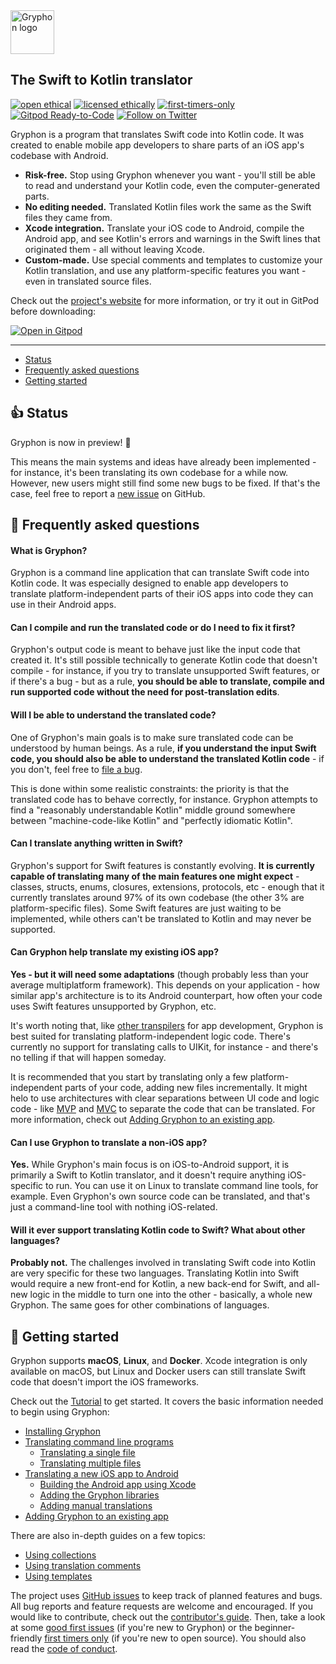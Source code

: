 <img src="https://github.com/vinivendra/Gryphon/raw/master/Gryphon%20Logo.svg" alt="Gryphon logo" height="70">

## The Swift to Kotlin translator

[![open ethical](https://img.shields.io/badge/open-ethical-%234baaaa)](https://ethicalsource.dev)
[![licensed ethically](https://img.shields.io/badge/licensed-ethically-%234baaaa)](https://ethicalsource.dev)
[![first-timers-only](https://img.shields.io/badge/first--timers--only-friendly-blue.svg)](https://www.firsttimersonly.com/)
[![Gitpod Ready-to-Code](https://img.shields.io/badge/Gitpod-Ready--to--Code-blue?logo=gitpod)](https://gitpod.io/#https://github.com/vinivendra/Gryphon)
[![Follow on Twitter](https://img.shields.io/twitter/follow/gryphonblog?label=Follow&style=social)](https://twitter.com/gryphonblog)

Gryphon is a program that translates Swift code into Kotlin code. It was created to enable mobile app developers to share parts of an iOS app's codebase with Android.

- **Risk-free.** Stop using Gryphon whenever you want - you'll still be able to read and understand your Kotlin code, even the computer-generated parts.
- **No editing needed.** Translated Kotlin files work the same as the Swift files they came from.
- **Xcode integration.** Translate your iOS code to Android, compile the Android app, and see Kotlin's errors and warnings in the Swift lines that originated them - all without leaving Xcode.
- **Custom-made.** Use special comments and templates to customize your Kotlin translation, and use any platform-specific features you want - even in translated source files.

Check out the [project's website](https://vinivendra.github.io/Gryphon) for more information, or try it out in GitPod before downloading:

[![Open in Gitpod](https://gitpod.io/button/open-in-gitpod.svg)](https://gitpod.io/#https://github.com/vinivendra/Gryphon)

-----

- [Status](https://github.com/vinivendra/Gryphon#-status)
- [Frequently asked questions](https://github.com/vinivendra/Gryphon#-frequently-asked-questions)
- [Getting started](https://github.com/vinivendra/Gryphon#-getting-started)

## 👍 Status

Gryphon is now in preview! 🎉

This means the main systems and ideas have already been implemented - for instance, it's been translating its own codebase for a while now. However, new users might still find some new bugs to be fixed. If that's the case, feel free to report a [new issue](https://github.com/vinivendra/Gryphon/issues/new/choose) on GitHub.

## 📘 Frequently asked questions

#### What is Gryphon?

Gryphon is a command line application that can translate Swift code into Kotlin code. It was especially designed to enable app developers to translate platform-independent parts of their iOS apps into code they can use in their Android apps.

#### Can I compile and run the translated code or do I need to fix it first?

Gryphon's output code is meant to behave just like the input code that created it. It's still possible technically to generate Kotlin code that doesn't compile - for instance, if you try to translate unsupported Swift features, or if there's a bug - but as a rule, **you should be able to translate, compile and run supported code without the need for post-translation edits**.

#### Will I be able to understand the translated code?

One of Gryphon's main goals is to make sure translated code can be understood by human beings. As a rule, **if you understand the input Swift code, you should also be able to understand the translated Kotlin code** - if you don't, feel free to [file a bug](https://github.com/vinivendra/Gryphon/issues).

This is done within some realistic constraints: the priority is that the translated code has to behave correctly, for instance. Gryphon attempts to find a "reasonably understandable Kotlin" middle ground somewhere between "machine-code-like Kotlin" and "perfectly idiomatic Kotlin".

#### Can I translate anything written in Swift?

Gryphon's support for Swift features is constantly evolving. **It is currently capable of translating many of the main features one might expect** - classes, structs, enums, closures, extensions, protocols, etc - enough that it currently translates around 97% of its own codebase (the other 3% are platform-specific files). Some Swift features are just waiting to be implemented, while others can't be translated to Kotlin and may never be supported.

#### Can Gryphon help translate my existing iOS app?

**Yes - but it will need some adaptations** (though probably less than your average multiplatform framework). This depends on your application - how similar app's architecture is to its Android counterpart, how often your code uses Swift features unsupported by Gryphon, etc.

It's worth noting that, like [other transpilers](https://developers.google.com/j2objc/) for app development, Gryphon is best suited for translating platform-independent logic code. There's currently no support for translating calls to UIKit, for instance - and there's no telling if that will happen someday.

It is recommended that you start by translating only a few platform-independent parts of your code, adding new files incrementally. It might helo to use architectures with clear separations between UI code and logic code - like [MVP](https://en.wikipedia.org/wiki/Model–view–presenter) and [MVC](https://en.wikipedia.org/wiki/Model–view–controller) to separate the code that can be translated. For more information, check out [Adding Gryphon to an existing app](https://vinivendra.github.io/Gryphon/addingGryphonToAnExistingApp.html).

#### Can I use Gryphon to translate a non-iOS app?

**Yes.** While Gryphon's main focus is on iOS-to-Android support, it is primarily a Swift to Kotlin translator, and it doesn't require anything iOS-specific to run. You can use it on Linux to translate command line tools, for example. Even Gryphon's own source code can be translated, and that's just a command-line tool with nothing iOS-related.

#### Will it ever support translating Kotlin code to Swift? What about other languages?

**Probably not.** The challenges involved in translating Swift code into Kotlin are very specific for these two languages. Translating Kotlin into Swift would require a new front-end for Kotlin, a new back-end for Swift, and all-new logic in the middle to turn one into the other - basically, a whole new Gryphon. The same goes for other combinations of languages.

## 📲 Getting started

Gryphon supports **macOS**, **Linux**, and **Docker**. Xcode integration is only available on macOS, but Linux and Docker users can still translate Swift code that doesn't import the iOS frameworks.

Check out the [Tutorial](https://vinivendra.github.io/Gryphon/gettingStarted.html) to get started. It covers the basic information needed to begin using Gryphon:

- [Installing Gryphon](https://vinivendra.github.io/Gryphon/installingGryphon.html)
- [Translating command line programs](https://vinivendra.github.io/Gryphon/translatingCommandLinePrograms.html)
    - [Translating a single file](https://vinivendra.github.io/Gryphon/translatingCommandLinePrograms.html#translating-a-single-file)
    - [Translating multiple files](https://vinivendra.github.io/Gryphon/translatingCommandLinePrograms.html#translating-multiple-files)
- [Translating a new iOS app to Android](https://vinivendra.github.io/Gryphon/translatingANewiOSAppToAndroid.html)
  - [Building the Android app using Xcode](https://vinivendra.github.io/Gryphon/buildingTheAndroidAppUsingXcode.html)
  - [Adding the Gryphon libraries](https://vinivendra.github.io/Gryphon/addingTheGryphonLibraries.html)
  - [Adding manual translations](https://vinivendra.github.io/Gryphon/addingManualTranslations.html)
- [Adding Gryphon to an existing app](https://vinivendra.github.io/Gryphon/addingGryphonToAnExistingApp.html)

There are also in-depth guides on a few topics:

- [Using collections](https://vinivendra.github.io/Gryphon/collections.html)
- [Using translation comments](https://vinivendra.github.io/Gryphon/translationComments.html)
- [Using templates](https://vinivendra.github.io/Gryphon/templates.html)

The project uses [GitHub issues](https://github.com/vinivendra/Gryphon/issues) to keep track of planned features and bugs. All bug reports and feature requests are welcome and encouraged. If you would like to contribute, check out the [contributor's guide](https://vinivendra.github.io/Gryphon/contributing.html). Then, take a look at some [good first issues](https://github.com/vinivendra/Gryphon/labels/good%20first%20issue) (if you're new to Gryphon) or the beginner-friendly [first timers only](https://github.com/vinivendra/Gryphon/labels/first-timers-only) (if you're new to open source). You should also read the [code of conduct](https://github.com/vinivendra/Gryphon/blob/master/CODE_OF_CONDUCT.md).
